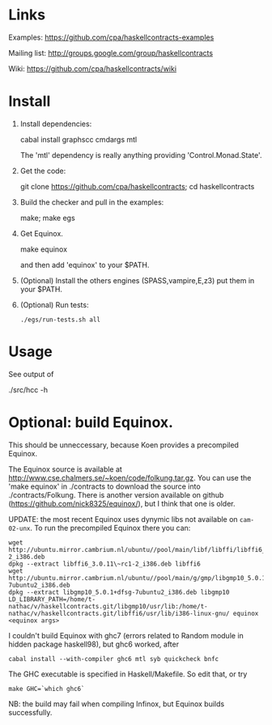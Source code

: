 # Links

Examples: https://github.com/cpa/haskellcontracts-examples

Mailing list: http://groups.google.com/group/haskellcontracts

Wiki: https://github.com/cpa/haskellcontracts/wiki

# Install

1. Install dependencies:

      cabal install graphscc cmdargs mtl

   The 'mtl' dependency is really anything providing
   'Control.Monad.State'.

1. Get the code:

      git clone https://github.com/cpa/haskellcontracts; cd haskellcontracts

1. Build the checker and pull in the examples:

      make; make egs

1. Get Equinox.

      make equinox

   and then add 'equinox' to your $PATH.

1. (Optional) Install the others engines (SPASS,vampire,E,z3) put them
in your $PATH.

1. (Optional) Run tests:

       ./egs/run-tests.sh all

# Usage

See output of

  ./src/hcc -h

# Optional: build Equinox.

This should be unneccessary, because Koen provides a precompiled
Equinox.

The Equinox source is available at
http://www.cse.chalmers.se/~koen/code/folkung.tar.gz.  You can use the
'make equinox' in ./contracts to download the source into
./contracts/Folkung.  There is another version available on github
(https://github.com/nick8325/equinox/), but I think that one is older.

UPDATE: the most recent Equinox uses dynymic libs not available on `cam-02-unx`.
To run the precompiled Equinox there you can:

    wget http://ubuntu.mirror.cambrium.nl/ubuntu//pool/main/libf/libffi/libffi6_3.0.11~rc1-2_i386.deb
    dpkg --extract libffi6_3.0.11\~rc1-2_i386.deb libffi6
    wget http://ubuntu.mirror.cambrium.nl/ubuntu//pool/main/g/gmp/libgmp10_5.0.1+dfsg-7ubuntu2_i386.deb
    dpkg --extract libgmp10_5.0.1+dfsg-7ubuntu2_i386.deb libgmp10
    LD_LIBRARY_PATH=/home/t-nathac/v/haskellcontracts.git/libgmp10/usr/lib:/home/t-nathac/v/haskellcontracts.git/libffi6/usr/lib/i386-linux-gnu/ equinox <equinox args>

I couldn't build Equinox with ghc7 (errors related to Random module in
hidden package haskell98), but ghc6 worked, after

    cabal install --with-compiler ghc6 mtl syb quickcheck bnfc

The GHC executable is specified in Haskell/Makefile. So edit that, or
try

    make GHC=`which ghc6`
    
NB: the build may fail when compiling Infinox, but Equinox builds successfully.
